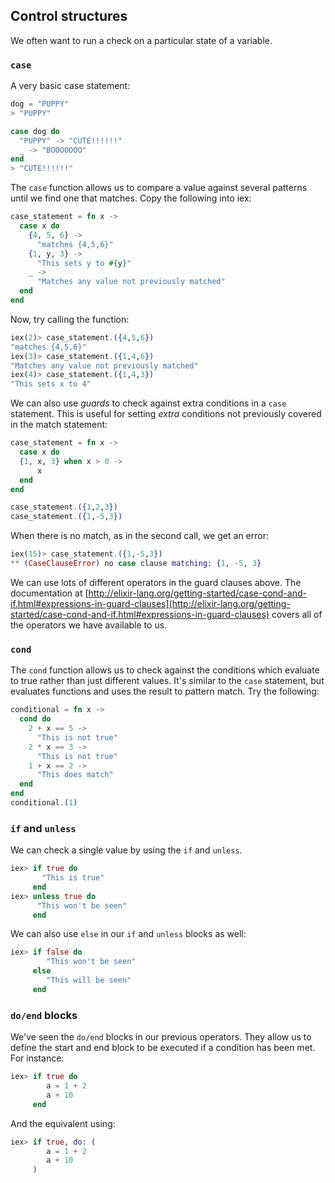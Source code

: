 ## Control structures

We often want to run a check on a particular state of a variable.

### `case`

A very basic case statement:

```elixir
dog = "PUPPY"
> "PUPPY"

case dog do
  "PUPPY" -> "CUTE!!!!!!"
  _ -> "BOOOOOOO"
end
> "CUTE!!!!!!"
```

The `case` function allows us to compare a value against several patterns until we find one that matches. Copy the following into iex:

```elixir
case_statement = fn x ->
  case x do
    {4, 5, 6} ->
      "matches {4,5,6}"
    {1, y, 3} ->
      "This sets y to #{y}"
    _ ->
      "Matches any value not previously matched"
  end
end
```

Now, try calling the function:

```elixir
iex(2)> case_statement.({4,5,6})
"matches {4,5,6}"
iex(3)> case_statement.({1,4,6})
"Matches any value not previously matched"
iex(4)> case_statement.({1,4,3})
"This sets x to 4"
```

We can also use _guards_ to check against extra conditions in a `case` statement. This is useful for setting _extra_ conditions not previously covered in the match statement:

```elixir
case_statement = fn x ->
  case x do
  {1, x, 3} when x > 0 ->
      x
  end
end

case_statement.({1,2,3})
case_statement.({1,-5,3})
```

When there is no match, as in the second call, we get an error:

```elixir
iex(15)> case_statement.({1,-5,3})
** (CaseClauseError) no case clause matching: {1, -5, 3}
```

We can use lots of different operators in the guard clauses above. The documentation at [http://elixir-lang.org/getting-started/case-cond-and-if.html#expressions-in-guard-clauses](http://elixir-lang.org/getting-started/case-cond-and-if.html#expressions-in-guard-clauses) covers all of the operators we have available to us.

### `cond`

The `cond` function allows us to check against the conditions which evaluate to true rather than just different values. It's similar to the `case` statement, but evaluates functions and uses the result to pattern match. Try the following:

```elixir
conditional = fn x ->
  cond do
    2 + x == 5 ->
      "This is not true"
    2 * x == 3 ->
      "This is not true"
    1 + x == 2 ->
      "This does match"
  end
end
conditional.(1)
```

### `if` and `unless`

We can check a single value by using the `if` and `unless`.

```elixir
iex> if true do
       "This is true"
     end
iex> unless true do
      "This won't be seen"
     end
```

We can also use `else` in our `if` and `unless` blocks as well:

```elixir
iex> if false do
        "This won't be seen"
     else
        "This will be seen"
     end
```

### `do/end` blocks

We've seen the `do/end` blocks in our previous operators. They allow us to define the start and end block to be executed if a condition has been met. For instance:

```elixir
iex> if true do
        a = 1 + 2
        a + 10
     end
```

And the equivalent using:

```elixir
iex> if true, do: (
        a = 1 + 2
        a + 10
     )
```
